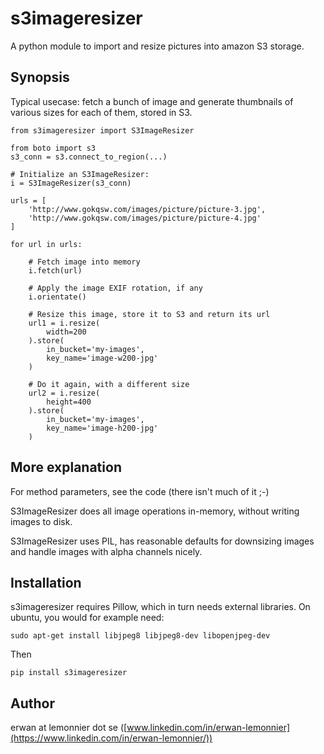 # s3imageresizer

A python module to import and resize pictures into amazon S3 storage.

## Synopsis

Typical usecase: fetch a bunch of image and generate thumbnails of various
sizes for each of them, stored in S3.

```
from s3imageresizer import S3ImageResizer

from boto import s3
s3_conn = s3.connect_to_region(...)

# Initialize an S3ImageResizer:
i = S3ImageResizer(s3_conn)

urls = [
    'http://www.gokqsw.com/images/picture/picture-3.jpg',
    'http://www.gokqsw.com/images/picture/picture-4.jpg'
]

for url in urls:

    # Fetch image into memory
    i.fetch(url)

    # Apply the image EXIF rotation, if any
    i.orientate()

    # Resize this image, store it to S3 and return its url
    url1 = i.resize(
        width=200
    ).store(
        in_bucket='my-images',
        key_name='image-w200-jpg'
    )

    # Do it again, with a different size
    url2 = i.resize(
        height=400
    ).store(
        in_bucket='my-images',
        key_name='image-h200-jpg'
    )
```

## More explanation

For method parameters, see the code (there isn't much of it ;-)

S3ImageResizer does all image operations in-memory, without writing images to
disk.

S3ImageResizer uses PIL, has reasonable defaults for downsizing images and
handle images with alpha channels nicely.

## Installation

s3imageresizer requires Pillow, which in turn needs external libraries.
On ubuntu, you would for example need:

```
sudo apt-get install libjpeg8 libjpeg8-dev libopenjpeg-dev
```

Then

```
pip install s3imageresizer
```

## Author

erwan at lemonnier dot se ([www.linkedin.com/in/erwan-lemonnier](https://www.linkedin.com/in/erwan-lemonnier/))
